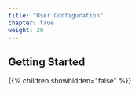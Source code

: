 ```yaml
---
title: "User Configuration"
chapter: true
weight: 20
---
```


## Getting Started

{{% children showhidden="false" %}}

